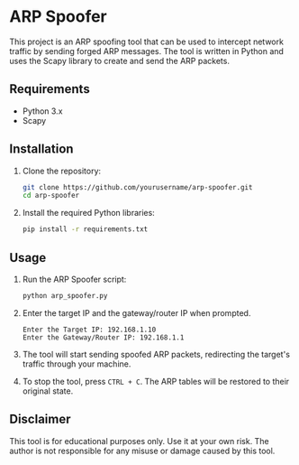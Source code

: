 # ARP Spoofer

This project is an ARP spoofing tool that can be used to intercept network traffic by sending forged ARP messages. The tool is written in Python and uses the Scapy library to create and send the ARP packets.

## Requirements

- Python 3.x
- Scapy

## Installation

1. Clone the repository:

    ```bash
    git clone https://github.com/yourusername/arp-spoofer.git
    cd arp-spoofer
    ```

2. Install the required Python libraries:

    ```bash
    pip install -r requirements.txt
    ```

## Usage

1. Run the ARP Spoofer script:

    ```bash
    python arp_spoofer.py
    ```

2. Enter the target IP and the gateway/router IP when prompted.

    ```plaintext
    Enter the Target IP: 192.168.1.10
    Enter the Gateway/Router IP: 192.168.1.1
    ```

3. The tool will start sending spoofed ARP packets, redirecting the target's traffic through your machine.

4. To stop the tool, press `CTRL + C`. The ARP tables will be restored to their original state.


## Disclaimer

This tool is for educational purposes only. Use it at your own risk. The author is not responsible for any misuse or damage caused by this tool.